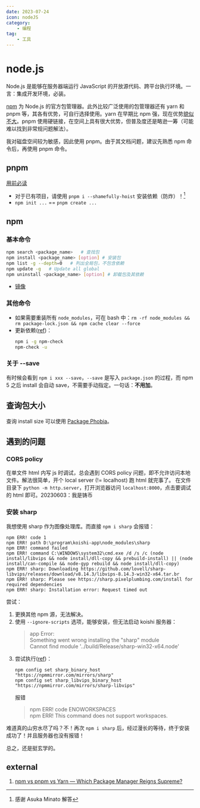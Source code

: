 ```yaml
---
date: 2023-07-24
icon: nodeJS
category:
    - 编程
tag:
    - 工具
---
```

# node.js
Node.js 是能够在服务器端运行 JavaScript 的开放源代码、跨平台执行环境。一言：集成开发环境，必装。

[npm](#npm) 为 Node.js 的官方包管理器。此外比较广泛使用的包管理器还有 yarn 和 pnpm 等，其各有优势，可自行选择使用。yarn 在早期比 npm 强，现在优势[貌似不大](https://zhuanlan.zhihu.com/p/27449990)。pnpm 使用硬链接，在空间上具有很大优势，但普及度还是略逊一筹（可能难以找到非常规问题解法）。

我对磁盘空间较为敏感，因此使用 pnpm。由于其文档问题，建议先熟悉 npm 命令后，再使用 pnpm 命令。
## pnpm
[用前必读](https://pnpm.io/zh/pnpm-cli#命令行)

* 对于已有项目，请使用 `pnpm i --shamefully-hoist` 安装依赖（防炸）！[^1]
* `npm init ...` == `pnpm create ...`
[^1]: 感谢 Asuka Minato 解答
## npm
### 基本命令
```sh
npm search <package_name>   # 查找包
npm install <package_name> [option] # 安装包
npm list -g --depth=0   # 列出全局包，不包含依赖
npm update -g   # Update all global
npm uninstall <package_name> [option] # 卸载包及其依赖
```
* [镜像](https://www.runoob.com/w3cnote/npm-switch-repo.html)
### 其他命令
* 如果需要重装所有 `node_modules`，可在 bash 中：`rm -rf node_modules && rm package-lock.json && npm cache clear --force`
* 更新依赖([ref](https://juejin.cn/post/6844903827599015944))：
    ```sh
    npm i -g npm-check
    npm-check -u
    ```
### 关于 --save
有时候会看到 `npm i xxx --save`，`--save` 是写入 `package.json` 的过程，而 npm 5 之后 install 会自动 save，不需要手动指定。一句话：**不用加**。
## 查询包大小
查询 install size 可以使用 [Package Phobia](https://packagephobia.com/)。
## 遇到的问题
### CORS policy
在单文件 html 内写 js 时调试，总会遇到 CORS policy 问题，即不允许访问本地文件。解法很简单，开个 local server (!= localhost) 跑 html 就完事了。
在文件目录下 `python -m http.server`，打开浏览器访问 `localhost:8000`，点击要调试的 html 即可。<span class="heimu" title="你知道的太多了">20230603：我是铸币</span>
### 安装 sharp
我想使用 sharp 作为图像处理库。而直接 `npm i sharp` 会报错：
```
npm ERR! code 1
npm ERR! path D:\program\koishi-app\node_modules\sharp
npm ERR! command failed
npm ERR! command C:\WINDOWS\system32\cmd.exe /d /s /c (node install/libvips && node install/dll-copy && prebuild-install) || (node install/can-compile && node-gyp rebuild && node install/dll-copy)
npm ERR! sharp: Downloading https://github.com/lovell/sharp-libvips/releases/download/v8.14.3/libvips-8.14.3-win32-x64.tar.br
npm ERR! sharp: Please see https://sharp.pixelplumbing.com/install for required dependencies
npm ERR! sharp: Installation error: Request timed out
```
尝试：
1. 更换其他 npm 源，无法解决。
2. 使用 `--ignore-scripts` 选项，能够安装，但无法启动 koishi 服务器：
    > app Error: <br/>
    > Something went wrong installing the "sharp" module<br/>
    > Cannot find module '../build/Release/sharp-win32-x64.node'
3. 尝试执行([ref](https://sharp.pixelplumbing.com/install#chinese-mirror))：
    ```shell
    npm config set sharp_binary_host "https://npmmirror.com/mirrors/sharp"
    npm config set sharp_libvips_binary_host "https://npmmirror.com/mirrors/sharp-libvips"
    ```
    报错
    > npm ERR! code ENOWORKSPACES<br/>
    > npm ERR! This command does not support workspaces.

难道真的山穷水尽了吗？不！再次 `npm i sharp` 后，经过漫长的等待，终于安装成功了！并且服务器也没有报错！

总之，还是挺玄学的。
## external
1. [npm vs pnpm vs Yarn — Which Package Manager Reigns Supreme?](https://javascript.plainenglish.io/npm-vs-pnpm-vs-yarn-which-package-manager-reigns-supreme-a942d17a2051)